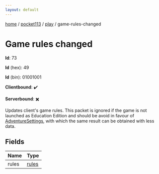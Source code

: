```yaml
---
layout: default
---
```


[home](/)  /  [pocket113](/protocol/pocket113)  /  [play](/protocol/pocket113/play)  /  game-rules-changed

# Game rules changed

**Id**: 73

**Id** (hex): 49

**Id** (bin): 01001001

**Clientbound**: ✔️

**Serverbound**: ✖️

Updates client's game rules. This packet is ignored if the game is not launched as Education Edition and should be avoid in favour of [AdventureSettings](#play_adventure-settings), with which the same result can be obtained with less data.

## Fields

Name | Type
---|---
rules | [rules](/protocol/pocket113/arrays)
